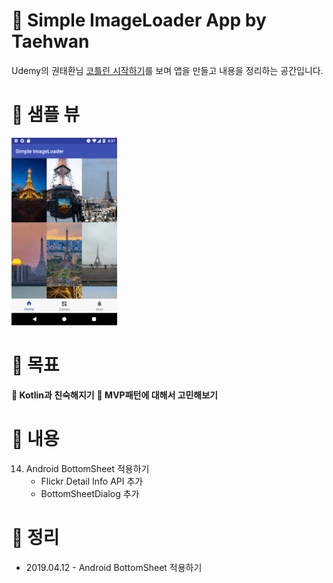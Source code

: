 # :balloon: Simple ImageLoader App by Taehwan

Udemy의 권태환님 [코틀린 시작하기](https://www.udemy.com/the_next_android_kotlin/)를 보며 앱을 만들고 내용을 정리하는 공간입니다.

# __:iphone: 샘플 뷰__
![Sample View](README_IMGS/resized_sample.gif)

# __:seedling: 목표__
__:pushpin: Kotlin과 친숙해지기__
__:pushpin: MVP패턴에 대해서 고민해보기__

# __:scroll: 내용__

14. Android BottomSheet 적용하기
    - Flickr Detail Info API 추가
    - BottomSheetDialog 추가

# __:notebook: 정리__
* 2019.04.12 - Android BottomSheet 적용하기
